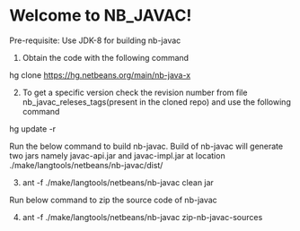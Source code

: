
Welcome to NB_JAVAC!
===================

Pre-requisite: Use JDK-8 for building nb-javac

1. Obtain the code with the following command

hg clone https://hg.netbeans.org/main/nb-java-x

2. To get a specific version check the revision number from file nb_javac_releses_tags(present in the cloned repo) and use the following command

hg update -r <REVISION NUMBER>

Run the below command to build nb-javac. Build of nb-javac will generate two jars 
namely javac-api.jar and javac-impl.jar at location ./make/langtools/netbeans/nb-javac/dist/

3. ant -f ./make/langtools/netbeans/nb-javac clean jar

Run below command to zip the source code of nb-javac

4. ant -f ./make/langtools/netbeans/nb-javac zip-nb-javac-sources